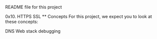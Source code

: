 README file for this project

0x10. HTTPS SSL
** Concepts
For this project, we expect you to look at these concepts:

DNS
Web stack debugging
